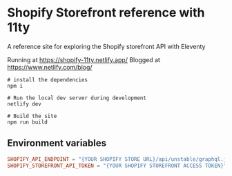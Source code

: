# Shopify Storefront reference with 11ty

A reference site for exploring the Shopify storefront API with Eleventy

Running at https://shopify-11ty.netlify.app/
Blogged at https://www.netlify.com/blog/



```
# install the dependencies
npm i

# Run the local dev server during development
netlify dev

# Build the site
npm run build
```

## Environment variables

```conf
SHOPIFY_API_ENDPOINT = "{YOUR SHOPIFY STORE URL}/api/unstable/graphql.json"
SHOPIFY_STOREFRONT_API_TOKEN = "{YOUR SHOPIFY STOREFRONT ACCESS TOKEN}"
```

